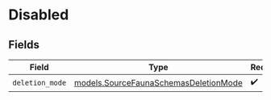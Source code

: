# Disabled


## Fields

| Field                                                                                | Type                                                                                 | Required                                                                             | Description                                                                          |
| ------------------------------------------------------------------------------------ | ------------------------------------------------------------------------------------ | ------------------------------------------------------------------------------------ | ------------------------------------------------------------------------------------ |
| `deletion_mode`                                                                      | [models.SourceFaunaSchemasDeletionMode](../models/sourcefaunaschemasdeletionmode.md) | :heavy_check_mark:                                                                   | N/A                                                                                  |